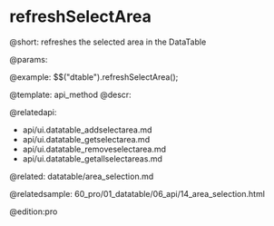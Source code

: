 refreshSelectArea
=============


@short:
	refreshes the selected area in the DataTable

@params:



@example:
$$("dtable").refreshSelectArea();


@template:	api_method
@descr:

@relatedapi:

- api/ui.datatable_addselectarea.md
- api/ui.datatable_getselectarea.md
- api/ui.datatable_removeselectarea.md
- api/ui.datatable_getallselectareas.md

@related:
datatable/area_selection.md

@relatedsample: 60_pro/01_datatable/06_api/14_area_selection.html

@edition:pro
